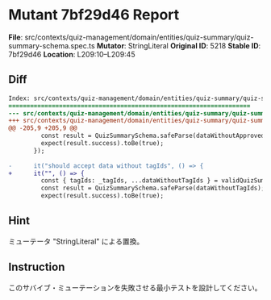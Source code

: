 # Mutant 7bf29d46 Report

**File**: src/contexts/quiz-management/domain/entities/quiz-summary/quiz-summary-schema.spec.ts
**Mutator**: StringLiteral
**Original ID**: 5218
**Stable ID**: 7bf29d46
**Location**: L209:10–L209:45

## Diff

```diff
Index: src/contexts/quiz-management/domain/entities/quiz-summary/quiz-summary-schema.spec.ts
===================================================================
--- src/contexts/quiz-management/domain/entities/quiz-summary/quiz-summary-schema.spec.ts	original
+++ src/contexts/quiz-management/domain/entities/quiz-summary/quiz-summary-schema.spec.ts	mutated #5218
@@ -205,9 +205,9 @@
         const result = QuizSummarySchema.safeParse(dataWithoutApprovedAt);
         expect(result.success).toBe(true);
       });
 
-      it("should accept data without tagIds", () => {
+      it("", () => {
         const { tagIds: _tagIds, ...dataWithoutTagIds } = validQuizSummaryData;
         const result = QuizSummarySchema.safeParse(dataWithoutTagIds);
         expect(result.success).toBe(true);
```

## Hint

ミューテータ "StringLiteral" による置換。

## Instruction

このサバイブ・ミューテーションを失敗させる最小テストを設計してください。
